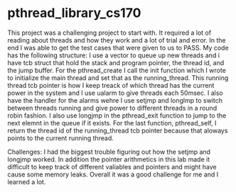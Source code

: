 # pthread_library_cs170
This project was a challenging project to start with. It required a lot of reading about threads and how they work and a lot of trial and error. In the end I was able to get the test cases that were given to us to PASS.
My code has the following structure:  I use a vector to queue up new threads and i have tcb struct that hold the stack and program pointer, the thread id, and the jump buffer. For the pthread_create I call the init function which
I wrote to initialize the main thread and set that as the running_thread. This running thread tcb pointer is how I keep treack of which thread has the current power in the system and I use ualarm to give threads each 50msec.
I also have the handler for the alarms wehre I use setjmp and longlmp to switch between threads running and give power to different threads in a round robin fashion. I also use longjmp in the pthread_exit function to jump to the next 
elemnt in the queue if it exists. For the last function, pthread_self, I return the thread id of the running_thread tcb pointer because that aloways points to the current running thread.

Challenges: I had the biggest trouble figuring out how the setjmp and longjmp worked. In addition the pointer arithmetics in this lab made it difficult to keep track of different valiables and pointers and might have cause some memory leaks.
Overall it was a good challenge for me and I learned a lot.
